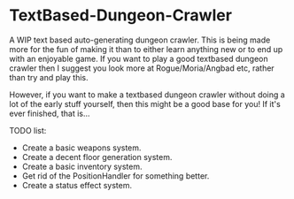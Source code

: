 # TextBased-Dungeon-Crawler
A WIP text based auto-generating dungeon crawler.
This is being made more for the fun of making it than to either learn anything new or to end up with an enjoyable game.
If you want to play a good textbased dungeon crawler then I suggest you look more at Rogue/Moria/Angbad etc, rather than try and play this.

However, if you want to make a textbased dungeon crawler without doing a lot of the early stuff yourself, then this might be a good base for you!
If it's ever finished, that is...

TODO list:
- Create a basic weapons system.
- Create a decent floor generation system.
- Create a basic inventory system.
- Get rid of the PositionHandler for something better.
- Create a status effect system.